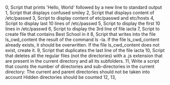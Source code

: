 0, Script that prints 'Hello, World' followed by a new line to standard output
1, Script that displays confused smiley
2, Script that displays content of /etc/passwd
3, Script to display content of etc/passwd and etc/hosts
4, Script to display last 10 lines of /etc/passwd
5, Script to display the first 10 lines in /etc/passwd
6, Script to display the 3rd line of file iacta
7, Script to create file that contains Best School in it
8, Script that writes into the file ls_cwd_content the result of the command ls -la. If the file ls_cwd_content already exists, it should be overwritten. If the file ls_cwd_content does not exist, create it.
9, Script that duplicates the last line of the file iacta 
10, Script that deletes all the regular files (not the directories) with a .js extension that are present in the current directory and all its subfolders.
11, Write a script that counts the number of directories and sub-directories in the current directory:
	The current and parent directories should not be taken into account
	Hidden directories should be counted
12, 
13, 
